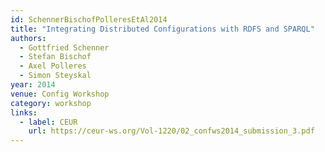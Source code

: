 ```yaml
---
id: SchennerBischofPolleresEtAl2014
title: "Integrating Distributed Configurations with RDFS and SPARQL"
authors:
  - Gottfried Schenner
  - Stefan Bischof
  - Axel Polleres
  - Simon Steyskal
year: 2014
venue: Config Workshop
category: workshop
links:
  - label: CEUR
    url: https://ceur-ws.org/Vol-1220/02_confws2014_submission_3.pdf
---
```

